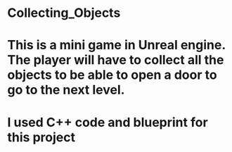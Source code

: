 # Collecting_Objects
 # This is a mini game in Unreal engine. The player will have to collect all the objects to be able to open a door to go to the next level. 
 # I used C++ code and blueprint for this project
